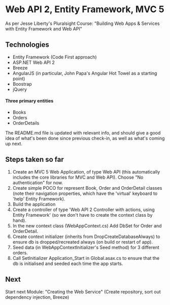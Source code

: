 # Web API 2, Entity Framework, MVC 5

As per Jesse Liberty's Pluralsight Course: "Building Web Apps & Services with Entity Framework and Web API"

## Technologies  
* Entity Framework (Code First approach)
* ASP.NET Web API 2 
* Breeze
* AngularJS (in particular, John Papa's Angular Hot Towel as a starting point)
* Boostrap
* jQuery

#### Three primary entities
* Books
* Orders
* OrderDetails

The README.md file is updated with relevant info, and should give a good idea of what's been done since previous check-in, as well as what's coming up next.

## Steps taken so far

1. Create an MVC 5 Web Application, of type Web API (this automatically includes the core libraries for MVC and Web API). Choose "No authentication" for now.
1. Create simple POCO for represent Book, Order and OrderDetail classes (note their navigation properties, which have the 'virtual' keyboard to 'help' Entity Framework).
1. Build the application
1. Create a controller of type 'Web API 2 Controller with actions, using Entity Framework' (so we don't have to create the context class by hand).
1. In the new context class (WebAppContext.cs) Add DbSet<T> for Order and OrderDetail.
1. Create context initializer (inherits from DropCreateDatabaseAlways<WebAppContext>) to ensure db is dropped/recreated always (on build or restart of app).
1. Seed data (in WebAppContextInitializer's Seed method) for 3 different orders.
1. Call SetInitializer Application_Start in Global.asax.cs to ensure that the db is initialised and seeded each time the app starts.

## Next

Start next Module: "Creating the Web Service" (Create repository, sort out dependency injection, Breeze)